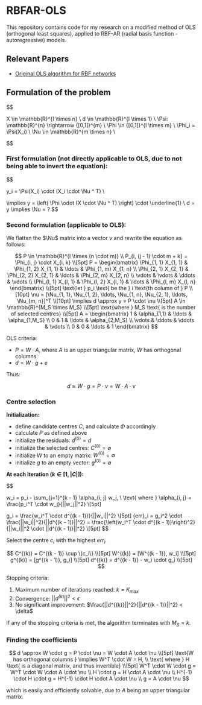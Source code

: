 
# RBFAR-OLS

This repository contains code for my research on a modified method of OLS (orthogonal least squares), applied to RBF-AR (radial basis function - autoregressive) models.

## Relevant Papers

- [Original OLS algorithm for RBF networks](https://core.ac.uk/download/pdf/1497907.pdf)

## Formulation of the problem

$$

X \in \mathbb{R}^{l \times n} \\
d \in \mathbb{R}^{l \times 1} \\
\Psi: \mathbb{R}^{n} \rightarrow {[0,1]}^{m} \\
\Phi \in {[0,1]}^{l \times m} \\
\Phi_i = \Psi(X_i) \\
\Nu \in \mathbb{R}^{m \times n} \\

$$

### First formulation (not directly applicable to OLS, due to not being able to invert the equation):

$$

y_i = \Psi(X_i) \cdot (X_i \cdot \Nu ^ T) \\

\implies y = \left( \Phi \odot (X \cdot \Nu ^ T) \right) \cdot \underline{1} \\
d = y \implies \Nu = ?
$$

### Second formulation (applicable to OLS):

We flatten the $\Nu$ matrix into a vector $\nu$ and rewrite the equation as follows:

$$
P \in \mathbb{R}^{l \times (n \cdot m)} \\
P_{i, (j - 1) \cdot m + k} = \Phi_{i, j} \cdot X_{i, k} \\[5pt]
P = \begin{bmatrix}
\Phi_{1, 1} X_{1, 1} & \Phi_{1, 2} X_{1, 1} & \ldots & \Phi_{1, m} X_{1, n} \\
\Phi_{2, 1} X_{2, 1} & \Phi_{2, 2} X_{2, 1} & \ldots & \Phi_{2, m} X_{2, n} \\
\vdots & \vdots & \ddots & \vdots \\
\Phi_{l, 1} X_{l, 1} & \Phi_{l, 2} X_{l, 1} & \ldots & \Phi_{l, m} X_{l, n}
\end{bmatrix} \\[5pt]
\text{let } p_i \text{ be the } i \text{th column of } P \\[10pt]
\nu = [\Nu_{1, 1}, \Nu_{1, 2}, \ldots, \Nu_{1, n}, \Nu_{2, 1}, \ldots, \Nu_{m, n}]^T \\[10pt]
\implies d \approx y = P \cdot \nu \\[5pt]
A \in \mathbb{R}^{M_S \times M_S} \\[5pt]
\text{where } M_S \text{ is the number of selected centres} \\[5pt]
A = \begin{bmatrix}
1 & \alpha_{1,1} & \ldots & \alpha_{1,M_S} \\
0 & 1 & \ldots & \alpha_{2,M_S} \\
\vdots & \ddots & \ddots & \vdots \\
0 & 0 & \ldots & 1
\end{bmatrix}
$$

OLS criteria:
- $P = W \cdot A$, where $A$ is an upper triangular matrix, $W$ has orthogonal columns
- $d = W \cdot g + e$

Thus:

$$
d \approx W \cdot g = P \cdot \nu = W \cdot A \cdot \nu
$$

### Centre selection

**Initialization:**

- define candidate centres $C$, and calculate $\Phi$ accordingly
- calculate $P$ as defined above
- initialize the residuals: $d^{(0)} = d$
- initialize the selected centres: $C^{(0)} = \emptyset$
- initialize $W$ to an empty matrix: $W^{(0)} = \emptyset$
- initialize $g$ to an empty vector: $g^{(0)} = \emptyset$

**At each iteration ($k \in [1, |C|]$):**

$$

w_i = p_i - \sum_{j=1}^{k - 1} \alpha_{i, j} w_j, \\
\text{ where } \alpha_{i, j} = \frac{p_i^T \cdot w_j}{||w_j||^2} \\[5pt]

g_i = \frac{w_i^T \cdot d^{(k - 1)}}{||w_i||^2} \\[5pt]
{err}_i = g_i^2 \cdot \frac{||w_i||^2}{||d^{(k - 1)}||^2} = \frac{\left(w_i^T \cdot d^{(k - 1)}\right)^2}{||w_i||^2 \cdot ||d^{(k - 1)}||^2} \\[5pt]
$$

Select the centre $c_i$ with the highest ${err}_i$.

$$
C^{(k)} = C^{(k - 1)} \cup \{c_i\} \\[5pt]
W^{(k)} = [W^{(k - 1)}, w_i] \\[5pt]
g^{(k)} = [g^{(k - 1)}, g_i] \\[5pt]
d^{(k)} = d^{(k - 1)} - w_i \cdot g_i \\[5pt]
$$

Stopping criteria:

1. Maximum number of iterations reached: $k = K_{max}$
2. Convergence: $||d^{(k)}||^2 < \epsilon$
3. No significant improvement: $\frac{||d^{(k)}||^2}{||d^{(k - 1)}||^2} < \delta$

If any of the stopping criteria is met, the algorithm terminates with $M_S = k$.

### Finding the coefficients

$$
d \approx W \cdot g = P \cdot \nu = W \cdot A \cdot \nu \\[5pt]
\text{W has orthogonal columns } \implies W^T \cdot W = H, \\ \text{ where } H \text{ is a diagonal matrix, and thus invertible} \\[5pt]
W^T \cdot W \cdot g = W^T \cdot W \cdot A \cdot \nu \\
H \cdot g = H \cdot A \cdot \nu \\
H^{-1} \cdot H \cdot g = H^{-1} \cdot H \cdot A \cdot \nu \\
g = A \cdot \nu
$$

which is easily and efficiently solvable, due to $A$ being an upper triangular matrix.
